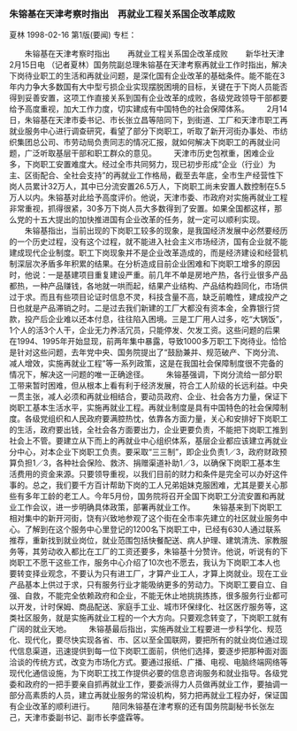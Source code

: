 ### 朱镕基在天津考察时指出　再就业工程关系国企改革成败
夏林
1998-02-16
第1版(要闻)
专栏：

　　朱镕基在天津考察时指出
　　再就业工程关系国企改革成败
　　新华社天津2月15日电  （记者夏林）国务院副总理朱镕基在天津考察再就业工作时指出，解决下岗待业职工的生活和再就业问题，是深化国有企业改革的基础条件。能不能在3年内力争大多数国有大中型亏损企业实现摆脱困境的目标，关键在于下岗人员能否得到妥善安置，这项工作直接关系到国有企业改革的成败，各级党政领导干部都要给予高度重视，加大工作力度，切实建成有中国特色的社会保障体系。
　　2月14日，朱镕基在天津市委书记、市长张立昌等陪同下，到街道、工厂和天津市职工再就业服务中心进行调查研究，看望了部分下岗职工，听取了新开河街办事处、市纺织集团总公司、市劳动局负责同志的情况汇报，就如何解决下岗职工的再就业问题，广泛听取基层干部和职工群众的意见。
　　天津市历史包袱重，困难企业多，下岗职工安置难度大。经过全市共同努力，现已初步形成“企业（行业）为主、区街配合、全社会支持”的再就业工作格局，截至去年底，全市生产经营性下岗人员累计32万人，其中已分流安置26.5万人，下岗职工尚未安置人数控制在5.5万人以内。朱镕基对此给予高度评价。他说，天津市委、市政府对实施再就业工程非常重视，抓得很紧，30多万下岗人员大多数得到了安置。如果全国都这样，那么党的十五大提出的加快推进国有企业改革的任务，就一定可以顺利实现。
　　朱镕基指出，当前出现的下岗职工较多的现象，是我国经济发展中必然要经历的一个历史过程，没有这个过程，就不能进入社会主义市场经济，国有企业就不能建成现代企业制度。职工下岗现象并不是企业改革造成的，而是经济建设和经营机制深层次矛盾多年积累的结果。在分析造成目前企业困难和下岗职工增多的原因时，他说：一是基建项目重复建设严重。前几年不单是房地产热，各行业很多产品都热，一种产品赚钱，各地就一哄而起，结果产业结构、产品结构趋同化，市场供过于求。而且有些项目论证时信息不灵，科技含量不高，缺乏前瞻性，建成投产之日也就是产品滞销之时。二是过去我们新建的工厂大都没有资本金，全靠银行贷款，投产后企业难以还本付息，往往陷入困境。三是工厂用人过多，吃“大锅饭”，1个人的活3个人干，企业无力养活冗员，只能停发、欠发工资。这些问题的后果在1994、1995年开始显现，前两年集中暴露，导致1000多万职工下岗待业。恰恰是针对这些问题，去年党中央、国务院提出了“鼓励兼并、规范破产、下岗分流、减人增效，实施再就业工程”等一系列政策，这是在我国社会保障制度很不完备的情况下，解决这一问题的唯一正确途径。
　　朱镕基强调，下岗分流给一部分职工带来暂时困难，但从根本上看有利于经济发展，符合工人阶级的长远利益。中央一贯主张，减人必须和再就业相结合，要动员政府、企业、社会各方力量，保证下岗职工基本生活水平，实施再就业工程。再就业制度是具有中国特色的社会保障制度。各级党组织和人民政府要满腔热忱，依靠各方面力量，关心和安排好下岗职工的生活，政府要出钱，全社会各方面要出力，企业更要负责，不能把下岗职工推到社会上不管。要建立从下而上的再就业中心组织体系，基层企业都应该建立再就业分中心，对本企业下岗职工负责。要采取“三三制”，即企业负责1／3，政府财政预算负担1／3，各种社会保险、救济、捐赠渠道补助1／3，以确保下岗职工基本生活费用的资金来源。只要领导重视，以我们目前的财力和条件是完全可以办好这件事的。总之，我们要千方百计帮助下岗的工人兄弟姐妹克服困难，尤其是要关心那些有多年工龄的老工人。今年5月份，国务院将召开全国下岗职工分流安置和再就业工作会议，进一步明确具体政策，部署再就业工作。
　　朱镕基来到下岗职工相对集中的新开河街，饶有兴致地参观了这个街在全市率先建立的社区就业服务中心。了解到在这个服务中心里登记的1200名下岗职工中，已经有630人通过联系推荐，重新找到就业岗位，就业范围包括快餐配送、病人护理、建筑清洗、家教服务等，其劳动收入都比在工厂的工资还要多，朱镕基十分赞许。他说，听说有的下岗职工不愿干这些工作，服务中心介绍了10次也不愿去，我认为下岗职工本人也要转变择业观念，不要认为只有进工厂，才算产业工人，才算上岗就业。现在工业产品基本上供过于求，只有服务行业才能吸纳更多的劳动力。下岗职工要自立、自强、自救，不能完全依赖政府和企业，不能无休止地挑挑拣拣，很多服务行业都可以开发，计时保姆、商品配送、家庭手工业、城市环保绿化、社区医疗服务等，这类社区服务，就是实施再就业工程的一个大方向。只要观念转变了，下岗职工就有广阔的就业天地。
　　朱镕基最后指出，实施再就业工程要进一步科学化、规范化、现代化，要尽快实现各省、市、区以至全国联网，要把所有的就业岗位通过现代信息渠道，迅速提供到每一位下岗职工面前，供他们选择，要逐步把那种面对面洽谈的传统方式，改变为市场化方式。要通过报纸、广播、电视、电脑终端网络等现代化通信设施，为下岗职工找工作提供必要的信息咨询服务和就业指导。各级党委和政府的一把手要亲自抓再就业工作，要委派得力人员做再就业工作，要抽调一部分高素质的人员，建立再就业服务的常设机构，努力把再就业工程办好，保证国有企业改革的顺利进行。
　　陪同朱镕基在津考察的还有国务院副秘书长张左己，天津市委副书记、副市长李盛霖等。
